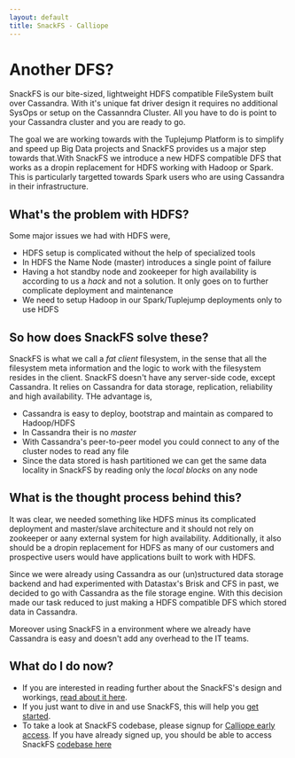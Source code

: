 ```yaml
---
layout: default
title: SnackFS - Calliope
---
```


# Another DFS?

SnackFS is our bite-sized, lightweight HDFS compatible FileSystem built over Cassandra. With it's unique fat driver design it requires no additional SysOps or setup on the Cassanndra Cluster. All you have to do is point to your Cassandra cluster and you are ready to go.

The goal we are working towards with the Tuplejump Platform is to simplify and speed up Big Data projects and SnackFS provides us a major step towards that.With SnackFS we introduce a new HDFS compatible DFS that works as a dropin replacement for HDFS working with Hadoop or Spark. This is particularly targetted towards Spark users who are using Cassandra in their infrastructure.

## What's the problem with HDFS?

Some major issues we had with HDFS were,
* HDFS setup is complicated without the help of specialized tools
* In HDFS the Name Node (master) introduces a single point of failure
* Having a hot standby node and zookeeper for high availability is according to us a *hack* and not a solution. It only goes on to further complicate deployment and maintenance
* We need to setup Hadoop in our Spark/Tuplejump deployments only to use HDFS

## So how does SnackFS solve these?

SnackFS is what we call a *fat client* filesystem, in the sense that all the filesystem meta information and the logic to work with the filesystem resides in the client. SnackFS doesn't have any server-side code, except Cassandra. It relies on Cassandra for data storage, replication, reliability and high availability. THe advantage is,

* Cassandra is easy to deploy, bootstrap and maintain as compared to Hadoop/HDFS
* In Cassandra their is no *master*
* With Cassandra's peer-to-peer model you could connect to any of the cluster nodes to read any file
* Since the data stored is hash partitioned we can get the same data locality in SnackFS by reading only the *local blocks* on any node


## What is the thought process behind this?

It was clear, we needed something like HDFS minus its complicated deployment and master/slave architecture and it should not rely on zookeeper or aany external system for high availability. Additionally, it also should be a dropin replacement for HDFS as many of our customers and prospective users would have applications built to work with HDFS.

Since we were already using Cassandra as our (un)structured data storage backend and had experimented with Datastax's Brisk and CFS in past, we decided to go with Cassandra as the file storage engine. With this decision made our task reduced to just making a HDFS compatible DFS which stored data in Cassandra.

Moreover using SnackFS in a environment where we already have Cassandra is easy and doesn't add any overhead to the IT teams.


## What do I do now?

* If you are interested in reading further about the SnackFS's design and workings, [read about it here](snackfs-design.html).
* If you just want to dive in and use SnackFS, this will help you [get started](snackfs-usage.html).
* To take a look at SnackFS codebase, please signup for [Calliope early access](https://docs.google.com/forms/d/1jFTqKnp_13vTjXwy3Zex58X1JKRsFJLLWNhyZ9mQUDg/viewform). If you have already signed up, you should be able to access SnackFS [codebase here](https://github.com/tuplejump/snackfs)






